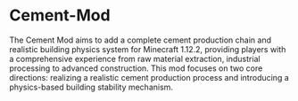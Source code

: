 # Cement-Mod
The Cement Mod aims to add a complete cement production chain and realistic building physics system for Minecraft 1.12.2, providing players with a comprehensive experience from raw material extraction, industrial processing to advanced construction. This mod focuses on two core directions: realizing a realistic cement production process and introducing a physics-based building stability mechanism.
